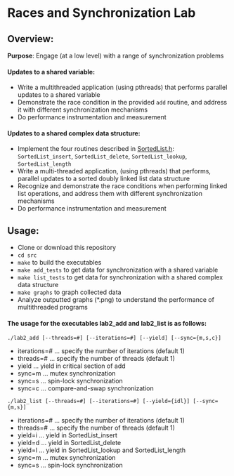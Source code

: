 # Races and Synchronization Lab

## Overview:

**Purpose**: Engage (at a low level) with a range of synchronization problems

#### Updates to a shared variable:
     
- Write a multithreaded application (using pthreads) that
		performs parallel updates to a shared variable
- Demonstrate the race condition in the provided `add` routine, and address it with different synchronization mechanisms
- Do performance instrumentation and measurement
 
#### Updates to a shared complex data structure:
   
- Implement the four routines described in <a href="src/SortedList.h">SortedList.h</a>:
		`SortedList_insert`, `SortedList_delete`,
		    `SortedList_lookup`, `SortedList_length`
- Write a multi-threaded application, (using pthreads) that performs,
		parallel updates to a sorted doubly linked list data structure
- Recognize and demonstrate the race conditions when performing
		linked list operations, and address them with different
		synchronization mechanisms
- Do performance instrumentation and measurement

## Usage:

- Clone or download this repository
- `cd src`
- `make` to build the executables
- `make add_tests` to get data for synchronization with a shared variable
- `make list_tests` to get data for synchronization with a shared complex data structure
- `make graphs` to graph collected data
- Analyze outputted graphs (*.png) to understand the performance of multithreaded programs

#### The usage for the executables lab2_add and lab2_list is as follows:
```
./lab2_add [--threads=#] [--iterations=#] [--yield] [--sync={m,s,c}]
```
- iterations=# ... specify the number of iterations (default 1)
- threads=# ... specify the number of threads (default 1)
- yield ... yield in critical section of add
- sync=m ... mutex synchronization
- sync=s ... spin-lock synchronization
- sync=c ... compare-and-swap synchronization
```
./lab2_list [--threads=#] [--iterations=#] [--yield={idl}] [--sync={m,s}]
```
- iterations=# ... specify the number of iterations (default 1)
- threads=# ... specify the number of threads (default 1)
- yield=i ... yield in SortedList_insert
- yield=d ... yield in SortedList_delete
- yield=l ... yield in SortedList_lookup and SortedList_length
- sync=m ... mutex synchronization
- sync=s ... spin-lock synchronization
